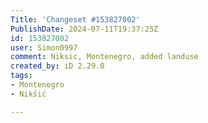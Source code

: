 ```yaml
---
Title: 'Changeset #153827002'
PublishDate: 2024-07-11T19:37:25Z
id: 153827002
user: Simon0997
comment: Niksic, Montenegro, added landuse
created_by: iD 2.29.0
tags:
- Montenegro
- Nikšić

---
```

